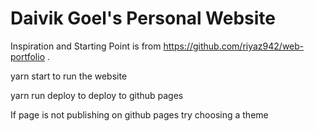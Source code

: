 # Daivik Goel's Personal Website


Inspiration and Starting Point is from https://github.com/riyaz942/web-portfolio .


yarn start to run the website

yarn run deploy to deploy to github pages

If page is not publishing on github pages try choosing a theme
